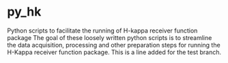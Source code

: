 # py_hk
Python scripts to facilitate the running of H-kappa receiver function package
The goal of these loosely written python scripts is to streamline the data acquisition, processing and other preparation steps for running the H-Kappa receiver function package.
This is a line added for the test branch.
